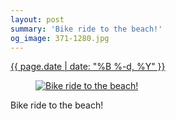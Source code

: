 ```yaml
---
layout: post
summary: 'Bike ride to the beach!'
og_image: 371-1280.jpg
---
```


<div class="post">
 <time>
  <a href="/371">
   {{ page.date | date: "%B %-d, %Y" }}
  </a>
 </time>
 <a href="/371">
  <figure data-taken="9/15/2014">
   <img alt="Bike ride to the beach!" sizes="(min-width: 700px) 50vw, calc(100vw - 2rem)" src="{{ site.assets_url }}/371-640.jpg" srcset="{{ site.assets_url }}/371-1280.jpg 1280w, {{ site.assets_url }}/371-960.jpg 960w, {{ site.assets_url }}/371-640.jpg 640w, {{ site.assets_url }}/371-320.jpg 320w"/>
  </figure>
 </a>
 <span>
  Bike ride to the beach!
 </span>
</div>
